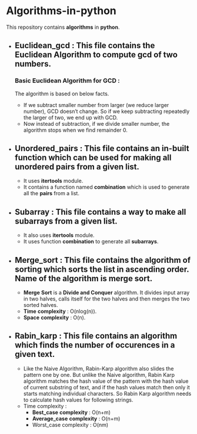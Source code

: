 # Algorithms-in-python
This repository contains **algorithms** in **python**.

- ## **Euclidean_gcd** : This file **contains** the  **Euclidean** **Algorithm** to compute **gcd** of two numbers.  

  ### Basic Euclidean Algorithm for GCD :
  The algorithm is based on below facts.

     - If we subtract smaller number from larger (we reduce larger number), GCD doesn’t change. So if we keep subtracting repeatedly the larger of two, we end up with GCD.  
     - Now instead of subtraction, if we divide smaller number, the algorithm stops when we find remainder 0.


- ## **Unordered_pairs** : This file contains an in-built function which can be used for making all unordered pairs from a given list.    

   - It uses **itertools** module.
   - It contains a function named **combination** which is used to generate all the **pairs** from a list.  
   
  
 - ## Subarray : This file contains a way to make all **subarrays** from a given **list**.  
 
   - It also uses **itertools** module.  
   - It uses function **combination** to generate all **subarrays**.  


- ## **Merge_sort** : This file contains the algorithm of sorting which sorts the list in ascending order. Name of the algorithm is merge sort.  

     - **Merge** **Sort** is a **Divide and Conquer** algorithm. It divides input array in two halves, calls itself for the two halves and then merges the two sorted halves.  
     - **Time** **complexity** : O(nlog(n)).  
     - **Space** **complexity** : O(n).  
     
     
- ## **Rabin_karp** : This file contains an algorithm which finds the number of occurences in a given text.  

  - Like the Naive Algorithm, Rabin-Karp algorithm also slides the pattern one by one. But unlike the Naive algorithm, Rabin Karp algorithm matches the hash value of the pattern with the hash value of current substring of text, and if the hash values match then only it starts matching individual characters. So Rabin Karp algorithm needs to calculate hash values for following strings.  
  - Time complexity : 
      - **Best_case** **complexity** : O(n+m)
      - **Average_case** **complexity** : O(n+m)
      - Worst_case complexity : O(nm)  
     
